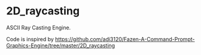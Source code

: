 # 2D_raycasting

ASCII Ray Casting Engine. 

Code is inspired by https://github.com/adi3120/Fazen-A-Command-Prompt-Graphics-Engine/tree/master/2D_raycasting
 
